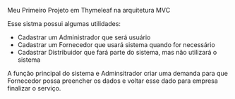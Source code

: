 Meu Primeiro Projeto em Thymeleaf na arquitetura MVC

Esse sistma possui algumas utilidades:
* Cadastrar um Administrador que será usuário
* Cadastrar um Fornecedor que usará sistema quando for necessário
* Cadastrar Distribuidor que fará parte do sistema, mas não utilizará o sistema

A função principal do sistema e Adminsitrador criar uma demanda para que Fornecedor possa preencher os dados e voltar esse dado para empresa finalizar o serviço.
